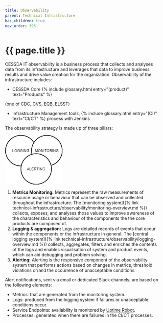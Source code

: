 ```yaml
---
title: Observability
parent: Technical Infrastructure
has_children: true
nav_order: 395
---
```


# {{ page.title }}

CESSDA IT observability is a business process that collects and analyses data from its infrastructure
and leverages that data to improve business results and drive value creation for the organization.
Observability of the infrastructure includes:

- CESSDA Core {% include glossary.html entry="(product)" text="Products" %}

(one of CDC, CVS, EQB, ELSST)

- Infrastructure Management tools,
  {% include glossary.html entry="(CI)" text="CI/CT" %} process with Jenkins

The observability strategy is made up of three pillars:

![CESSDA Observability](../../images/observability-3.jpg)

1. **Metrics Monitoring:** Metrics represent the raw measurements of resource usage or behaviour that can be
  observed and collected throughout the infrastructure.
  The [monitoring system]({% link technical-infrastructure/observability/monitoring-overview.md %}) collects, exposes,
  and analyses those values to improve awareness of the characteristics and behaviour of the components
  the the core products are composed of.
1. **Logging & aggregation:** Logs are detailed records of events that occur within the components
  or the Infrastructure in general.
  The [central logging system]({% link technical-infrastructure/observability/logging-overview.md %}) collects, aggregates,
  filters and enriches the contents of the logs and enables visualisation of system and product events,
  which can aid debugging and problem solving.
1. **Alerting:** Alerting is the responsive component of the observability system that performs actions based on
  changes in metrics, threshold violations or/and the occurrence of unacceptable conditions.

Alert notifications, sent via email or dedicated Slack channels, are based on the following elements:

- Metrics: that are generated from the monitoring system.
- Logs: produced from the logging system if failures or unacceptable conditions occur.
- Service Endpoints: availability is monitored by [Uptime Robot](https://uptimerobot.com/).
- Processes: generated when there are failures in the CI/CT processes.
